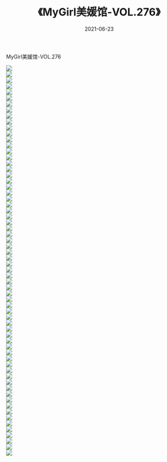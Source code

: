﻿---
layout: post
title:  《MyGirl美媛馆-VOL.276》
date:   2021-06-23
img: http://img.660000.xyz/Sharelink/网络美图/2021/MyGirl美媛馆-VOL.276/000.jpg
categories: [美女, 清纯, 唯美]
---

MyGirl美媛馆-VOL.276

  ![](http://img.660000.xyz/Sharelink/网络美图/2021/MyGirl美媛馆-VOL.276/001.jpg) <br> ![](http://img.660000.xyz/Sharelink/网络美图/2021/MyGirl美媛馆-VOL.276/002.jpg) <br> ![](http://img.660000.xyz/Sharelink/网络美图/2021/MyGirl美媛馆-VOL.276/003.jpg) <br> ![](http://img.660000.xyz/Sharelink/网络美图/2021/MyGirl美媛馆-VOL.276/004.jpg) <br> ![](http://img.660000.xyz/Sharelink/网络美图/2021/MyGirl美媛馆-VOL.276/005.jpg) <br> ![](http://img.660000.xyz/Sharelink/网络美图/2021/MyGirl美媛馆-VOL.276/006.jpg) <br> ![](http://img.660000.xyz/Sharelink/网络美图/2021/MyGirl美媛馆-VOL.276/007.jpg) <br> ![](http://img.660000.xyz/Sharelink/网络美图/2021/MyGirl美媛馆-VOL.276/008.jpg) <br> ![](http://img.660000.xyz/Sharelink/网络美图/2021/MyGirl美媛馆-VOL.276/009.jpg) <br> ![](http://img.660000.xyz/Sharelink/网络美图/2021/MyGirl美媛馆-VOL.276/010.jpg) <br> ![](http://img.660000.xyz/Sharelink/网络美图/2021/MyGirl美媛馆-VOL.276/011.jpg) <br> ![](http://img.660000.xyz/Sharelink/网络美图/2021/MyGirl美媛馆-VOL.276/012.jpg) <br> ![](http://img.660000.xyz/Sharelink/网络美图/2021/MyGirl美媛馆-VOL.276/013.jpg) <br> ![](http://img.660000.xyz/Sharelink/网络美图/2021/MyGirl美媛馆-VOL.276/014.jpg) <br> ![](http://img.660000.xyz/Sharelink/网络美图/2021/MyGirl美媛馆-VOL.276/015.jpg) <br> ![](http://img.660000.xyz/Sharelink/网络美图/2021/MyGirl美媛馆-VOL.276/016.jpg) <br> ![](http://img.660000.xyz/Sharelink/网络美图/2021/MyGirl美媛馆-VOL.276/017.jpg) <br> ![](http://img.660000.xyz/Sharelink/网络美图/2021/MyGirl美媛馆-VOL.276/018.jpg) <br> ![](http://img.660000.xyz/Sharelink/网络美图/2021/MyGirl美媛馆-VOL.276/019.jpg) <br> ![](http://img.660000.xyz/Sharelink/网络美图/2021/MyGirl美媛馆-VOL.276/020.jpg) <br> ![](http://img.660000.xyz/Sharelink/网络美图/2021/MyGirl美媛馆-VOL.276/021.jpg) <br> ![](http://img.660000.xyz/Sharelink/网络美图/2021/MyGirl美媛馆-VOL.276/022.jpg) <br> ![](http://img.660000.xyz/Sharelink/网络美图/2021/MyGirl美媛馆-VOL.276/023.jpg) <br> ![](http://img.660000.xyz/Sharelink/网络美图/2021/MyGirl美媛馆-VOL.276/024.jpg) <br> ![](http://img.660000.xyz/Sharelink/网络美图/2021/MyGirl美媛馆-VOL.276/025.jpg) <br> ![](http://img.660000.xyz/Sharelink/网络美图/2021/MyGirl美媛馆-VOL.276/026.jpg) <br> ![](http://img.660000.xyz/Sharelink/网络美图/2021/MyGirl美媛馆-VOL.276/027.jpg) <br> ![](http://img.660000.xyz/Sharelink/网络美图/2021/MyGirl美媛馆-VOL.276/028.jpg) <br> ![](http://img.660000.xyz/Sharelink/网络美图/2021/MyGirl美媛馆-VOL.276/029.jpg) <br> ![](http://img.660000.xyz/Sharelink/网络美图/2021/MyGirl美媛馆-VOL.276/030.jpg) <br> ![](http://img.660000.xyz/Sharelink/网络美图/2021/MyGirl美媛馆-VOL.276/031.jpg) <br> ![](http://img.660000.xyz/Sharelink/网络美图/2021/MyGirl美媛馆-VOL.276/032.jpg) <br> ![](http://img.660000.xyz/Sharelink/网络美图/2021/MyGirl美媛馆-VOL.276/033.jpg) <br> ![](http://img.660000.xyz/Sharelink/网络美图/2021/MyGirl美媛馆-VOL.276/034.jpg) <br> ![](http://img.660000.xyz/Sharelink/网络美图/2021/MyGirl美媛馆-VOL.276/035.jpg) <br> ![](http://img.660000.xyz/Sharelink/网络美图/2021/MyGirl美媛馆-VOL.276/036.jpg) <br> ![](http://img.660000.xyz/Sharelink/网络美图/2021/MyGirl美媛馆-VOL.276/037.jpg) <br> ![](http://img.660000.xyz/Sharelink/网络美图/2021/MyGirl美媛馆-VOL.276/038.jpg) <br> ![](http://img.660000.xyz/Sharelink/网络美图/2021/MyGirl美媛馆-VOL.276/039.jpg) <br> ![](http://img.660000.xyz/Sharelink/网络美图/2021/MyGirl美媛馆-VOL.276/040.jpg) <br> ![](http://img.660000.xyz/Sharelink/网络美图/2021/MyGirl美媛馆-VOL.276/041.jpg) <br> ![](http://img.660000.xyz/Sharelink/网络美图/2021/MyGirl美媛馆-VOL.276/042.jpg) <br> ![](http://img.660000.xyz/Sharelink/网络美图/2021/MyGirl美媛馆-VOL.276/043.jpg) <br> ![](http://img.660000.xyz/Sharelink/网络美图/2021/MyGirl美媛馆-VOL.276/044.jpg) <br> ![](http://img.660000.xyz/Sharelink/网络美图/2021/MyGirl美媛馆-VOL.276/045.jpg) <br> ![](http://img.660000.xyz/Sharelink/网络美图/2021/MyGirl美媛馆-VOL.276/046.jpg) <br> ![](http://img.660000.xyz/Sharelink/网络美图/2021/MyGirl美媛馆-VOL.276/047.jpg) <br> ![](http://img.660000.xyz/Sharelink/网络美图/2021/MyGirl美媛馆-VOL.276/048.jpg) <br> ![](http://img.660000.xyz/Sharelink/网络美图/2021/MyGirl美媛馆-VOL.276/049.jpg) <br> ![](http://img.660000.xyz/Sharelink/网络美图/2021/MyGirl美媛馆-VOL.276/050.jpg) <br> ![](http://img.660000.xyz/Sharelink/网络美图/2021/MyGirl美媛馆-VOL.276/051.jpg) <br> ![](http://img.660000.xyz/Sharelink/网络美图/2021/MyGirl美媛馆-VOL.276/052.jpg) <br> ![](http://img.660000.xyz/Sharelink/网络美图/2021/MyGirl美媛馆-VOL.276/053.jpg) <br> ![](http://img.660000.xyz/Sharelink/网络美图/2021/MyGirl美媛馆-VOL.276/054.jpg) <br> ![](http://img.660000.xyz/Sharelink/网络美图/2021/MyGirl美媛馆-VOL.276/055.jpg) <br> ![](http://img.660000.xyz/Sharelink/网络美图/2021/MyGirl美媛馆-VOL.276/056.jpg) <br> ![](http://img.660000.xyz/Sharelink/网络美图/2021/MyGirl美媛馆-VOL.276/057.jpg) <br> ![](http://img.660000.xyz/Sharelink/网络美图/2021/MyGirl美媛馆-VOL.276/058.jpg) <br> ![](http://img.660000.xyz/Sharelink/网络美图/2021/MyGirl美媛馆-VOL.276/059.jpg) <br> ![](http://img.660000.xyz/Sharelink/网络美图/2021/MyGirl美媛馆-VOL.276/060.jpg) <br> ![](http://img.660000.xyz/Sharelink/网络美图/2021/MyGirl美媛馆-VOL.276/061.jpg) <br> ![](http://img.660000.xyz/Sharelink/网络美图/2021/MyGirl美媛馆-VOL.276/062.jpg) <br> ![](http://img.660000.xyz/Sharelink/网络美图/2021/MyGirl美媛馆-VOL.276/063.jpg) <br> ![](http://img.660000.xyz/Sharelink/网络美图/2021/MyGirl美媛馆-VOL.276/064.jpg) <br> ![](http://img.660000.xyz/Sharelink/网络美图/2021/MyGirl美媛馆-VOL.276/065.jpg) <br> ![](http://img.660000.xyz/Sharelink/网络美图/2021/MyGirl美媛馆-VOL.276/066.jpg) <br>